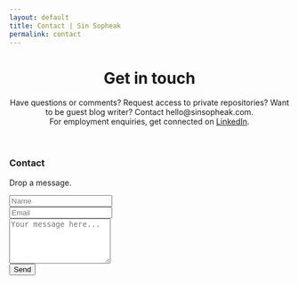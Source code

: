 ```yaml
---
layout: default
title: Contact | Sin Sopheak
permalink: contact
---
```


<header class="page-header header header-contact container-fluid">
    <div class="overlay">
    <div class="description">
            <h1>Get in touch</h1>
            <p>Have questions or comments? Request access to private repositories? Want to be guest blog writer? Contact hello@sinsopheak.com.
            <br>For employment enquiries, get connected on <a href="https://www.linkedin.com/in/sinsopheak/"  target="_blank">LinkedIn</a>.</p>
        </div>
    </div>
</header>

 <div class="container-fluid features light-brown">
  <h3 class="text-center">Contact</h3>
  <p class="text-center">Drop a message.</p>
  <div class="container contact-form">
  <form action="https://getsimpleform.com/messages?form_api_token=281784d2da7edae87d279e0546491ca2" method="post">
  <input type='hidden' name='redirect_to' value='https://www.sinsopheak.com/contact/thank-you' />
  <div class="row justify-content-center">
  <div class="col-md-3 form-group">
          <input class="form-control" id="name" name="name" placeholder="Name" type="text" required>
        </div>
        <div class="col-md-3 form-group">
          <input class="form-control" id="email" name="email" placeholder="Email" type="email" required>
        </div>
        </div>

<div class="row justify-content-center">
        <div class="col-md-6 form-group">
           <textarea class="form-control" id="comments" name="comments" placeholder="Your message here..." rows="5" required></textarea>
        </div>
 </div>
      
     
<div class="row justify-content-center">
        <div class="col-sm-12 text-center form-group">
          <button class="btn btn-outline-secondary" type="submit">Send</button>
        </div>
      </div>

</form>
  </div>

</div> 
